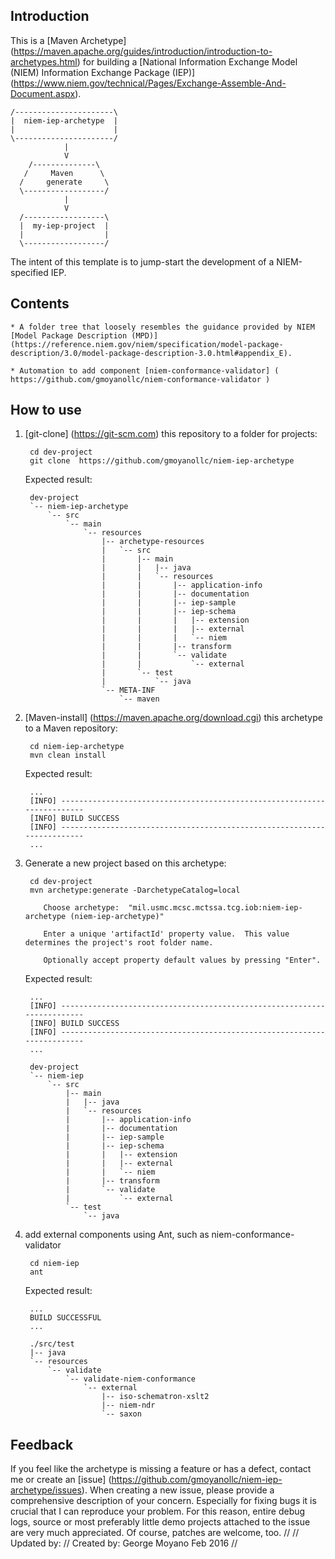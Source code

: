 Introduction
------------
This is a [Maven Archetype] (https://maven.apache.org/guides/introduction/introduction-to-archetypes.html) for building a [National Information Exchange Model (NIEM) Information Exchange Package (IEP)] (https://www.niem.gov/technical/Pages/Exchange-Assemble-And-Document.aspx).  

    /----------------------\
    |  niem-iep-archetype  |
    |                      |
    \----------------------/
                |
                V 
        /--------------\
       /     Maven      \
      /     generate     \
      \------------------/
                |
                V 
      /------------------\
      |  my-iep-project  |
      |                  |
      \------------------/

The intent of this template is to jump-start the development of a NIEM-specified IEP.

Contents
--------

    * A folder tree that loosely resembles the guidance provided by NIEM [Model Package Description (MPD)] (https://reference.niem.gov/niem/specification/model-package-description/3.0/model-package-description-3.0.html#appendix_E). 
    
    * Automation to add component [niem-conformance-validator] ( https://github.com/gmoyanollc/niem-conformance-validator )

How to use
----------
1. [git-clone] (https://git-scm.com) this repository to a folder for projects:

        cd dev-project
        git clone  https://github.com/gmoyanollc/niem-iep-archetype
    
    Expected result:
    
        dev-project
        `-- niem-iep-archetype
            `-- src
                `-- main
                    `-- resources
                        |-- archetype-resources
                        |   `-- src
                        |       |-- main
                        |       |   |-- java
                        |       |   `-- resources
                        |       |       |-- application-info
                        |       |       |-- documentation
                        |       |       |-- iep-sample
                        |       |       |-- iep-schema
                        |       |       |   |-- extension
                        |       |       |   |-- external
                        |       |       |   `-- niem
                        |       |       |-- transform
                        |       |       `-- validate
                        |       |           `-- external
                        |       `-- test
                        |           `-- java
                        `-- META-INF
                            `-- maven

2. [Maven-install] (https://maven.apache.org/download.cgi) this archetype to a Maven repository:

        cd niem-iep-archetype
        mvn clean install
    
   Expected result:
   
        ...
        [INFO] ------------------------------------------------------------------------
        [INFO] BUILD SUCCESS
        [INFO] ------------------------------------------------------------------------
        ...

3. Generate a new project based on this archetype:

        cd dev-project
        mvn archetype:generate -DarchetypeCatalog=local

           Choose archetype:  "mil.usmc.mcsc.mctssa.tcg.iob:niem-iep-archetype (niem-iep-archetype)"
           
           Enter a unique 'artifactId' property value.  This value determines the project's root folder name.
           
           Optionally accept property default values by pressing "Enter".

    Expected result:
        
        ...
        [INFO] ------------------------------------------------------------------------
        [INFO] BUILD SUCCESS
        [INFO] ------------------------------------------------------------------------
        ...
        
        dev-project
        `-- niem-iep
            `-- src
                |-- main
                |   |-- java
                |   `-- resources
                |       |-- application-info
                |       |-- documentation
                |       |-- iep-sample
                |       |-- iep-schema
                |       |   |-- extension
                |       |   |-- external
                |       |   `-- niem
                |       |-- transform
                |       `-- validate
                |           `-- external
                `-- test
                    `-- java

4. add external components using Ant, such as niem-conformance-validator

        cd niem-iep
        ant
        
    Expected result:
    
        ...
        BUILD SUCCESSFUL
        ...
        
        ./src/test
        |-- java
        `-- resources
            `-- validate
                `-- validate-niem-conformance
                    `-- external
                        |-- iso-schematron-xslt2
                        |-- niem-ndr
                        `-- saxon
    
Feedback
--------
If you feel like the archetype is missing a feature or has a defect, contact me or create an [issue] (https://github.com/gmoyanollc/niem-iep-archetype/issues). When creating a new issue, please provide a comprehensive description of your concern. Especially for fixing bugs it is crucial that I can reproduce your problem. For this reason, entire debug logs, source or most preferably little demo projects attached to the issue are very much appreciated. Of course, patches are welcome, too.
//
// Updated by:
// Created by: George Moyano  Feb 2016
//
